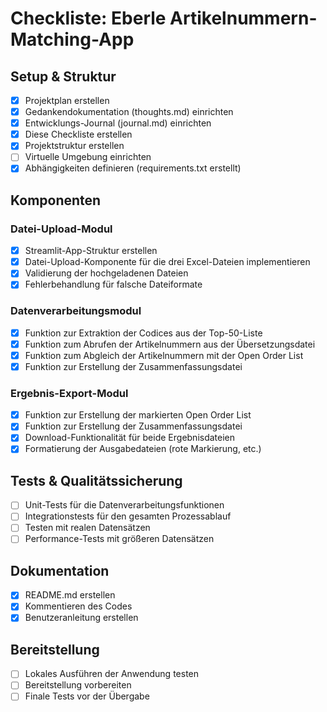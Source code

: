# Checkliste: Eberle Artikelnummern-Matching-App

## Setup & Struktur
- [x] Projektplan erstellen
- [x] Gedankendokumentation (thoughts.md) einrichten
- [x] Entwicklungs-Journal (journal.md) einrichten
- [x] Diese Checkliste erstellen
- [x] Projektstruktur erstellen
- [ ] Virtuelle Umgebung einrichten
- [x] Abhängigkeiten definieren (requirements.txt erstellt)

## Komponenten
### Datei-Upload-Modul
- [x] Streamlit-App-Struktur erstellen
- [x] Datei-Upload-Komponente für die drei Excel-Dateien implementieren
- [x] Validierung der hochgeladenen Dateien
- [x] Fehlerbehandlung für falsche Dateiformate

### Datenverarbeitungsmodul
- [x] Funktion zur Extraktion der Codices aus der Top-50-Liste
- [x] Funktion zum Abrufen der Artikelnummern aus der Übersetzungsdatei
- [x] Funktion zum Abgleich der Artikelnummern mit der Open Order List
- [x] Funktion zur Erstellung der Zusammenfassungsdatei

### Ergebnis-Export-Modul
- [x] Funktion zur Erstellung der markierten Open Order List
- [x] Funktion zur Erstellung der Zusammenfassungsdatei
- [x] Download-Funktionalität für beide Ergebnisdateien
- [x] Formatierung der Ausgabedateien (rote Markierung, etc.)

## Tests & Qualitätssicherung
- [ ] Unit-Tests für die Datenverarbeitungsfunktionen
- [ ] Integrationstests für den gesamten Prozessablauf
- [ ] Testen mit realen Datensätzen
- [ ] Performance-Tests mit größeren Datensätzen

## Dokumentation
- [x] README.md erstellen
- [x] Kommentieren des Codes
- [x] Benutzeranleitung erstellen

## Bereitstellung
- [ ] Lokales Ausführen der Anwendung testen
- [ ] Bereitstellung vorbereiten
- [ ] Finale Tests vor der Übergabe 